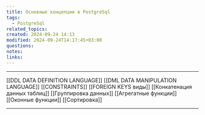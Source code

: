 ```yaml
---
title: Основные концепции в PostgreSql
tags:
  - PostgreSql
related_topics: 
created: 2024-09-24 14:13
modified: 2024-09-24T14:17:45+03:00
questions: 
notes: 
links: 
---
```



---
[[DDL DATA DEFINITION LANGUAGE]]
[[DML DATA MANIPULATION LANGUAGE]]
[[CONSTRAINTS]]
[[FOREIGN KEYS виды]]
[[Конкатенация данных таблиц]]
[[Группировка данных]]
[[Агрегатные функции]]
[[Оконные функции]]
[[Сортировка]]


---
